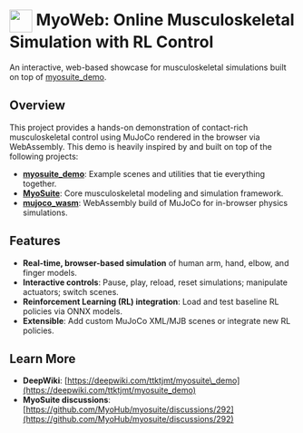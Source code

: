 # <img src="https://user-images.githubusercontent.com/23240128/233209820-821715e0-07e6-4dbc-8133-d915a7ea06b7.png" width="40" style="vertical-align: middle;"> MyoWeb: Online Musculoskeletal Simulation with RL Control

An interactive, web-based showcase for musculoskeletal simulations built on top of [myosuite_demo](https://github.com/MyoHub/myosuite_demo).



## Overview

This project provides a hands-on demonstration of contact-rich musculoskeletal control using MuJoCo rendered in the browser via WebAssembly. This demo is heavily inspired by and built on top of the following projects:

* [**myosuite\_demo**](https://github.com/MyoHub/myosuite_demo): Example scenes and utilities that tie everything together.
* [**MyoSuite**](https://github.com/MyoHub/myoSuite): Core musculoskeletal modeling and simulation framework.
* [**mujoco\_wasm**](https://github.com/zalo/mujoco_wasm): WebAssembly build of MuJoCo for in-browser physics simulations.


## Features

* **Real-time, browser-based simulation** of human arm, hand, elbow, and finger models.
* **Interactive controls**: Pause, play, reload, reset simulations; manipulate actuators; switch scenes.
* **Reinforcement Learning (RL) integration**: Load and test baseline RL policies via ONNX models.
* **Extensible**: Add custom MuJoCo XML/MJB scenes or integrate new RL policies.


## Learn More

* **DeepWiki**: [https://deepwiki.com/ttktjmt/myosuite\_demo](https://deepwiki.com/ttktjmt/myosuite_demo)
* **MyoSuite discussions**: [https://github.com/MyoHub/myosuite/discussions/292](https://github.com/MyoHub/myosuite/discussions/292)
